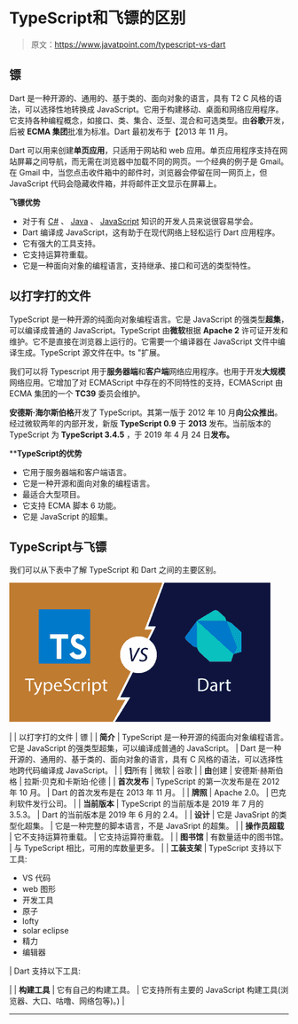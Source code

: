 # TypeScript和飞镖的区别

> 原文：<https://www.javatpoint.com/typescript-vs-dart>

## 镖

Dart 是一种开源的、通用的、基于类的、面向对象的语言，具有 T2 C 风格的语法，可以选择性地转换成 JavaScript。它用于构建移动、桌面和网络应用程序。它支持各种编程概念，如接口、类、集合、泛型、混合和可选类型。由**谷歌**开发，后被 **ECMA 集团**批准为标准。Dart 最初发布于【2013 年 11 月。

Dart 可以用来创建**单页应用**，只适用于网站和 web 应用。单页应用程序支持在网站屏幕之间导航，而无需在浏览器中加载不同的网页。一个经典的例子是 Gmail。在 Gmail 中，当您点击收件箱中的邮件时，浏览器会停留在同一网页上，但 JavaScript 代码会隐藏收件箱，并将邮件正文显示在屏幕上。

**飞镖优势**

*   对于有 [C#](c-sharp-tutorial) 、 [Java](java-tutorial) 、 [JavaScript](javascript-tutorial) 知识的开发人员来说很容易学会。
*   Dart 编译成 JavaScript，这有助于在现代网络上轻松运行 Dart 应用程序。
*   它有强大的工具支持。
*   它支持运算符重载。
*   它是一种面向对象的编程语言，支持继承、接口和可选的类型特性。

## 以打字打的文件

TypeScript 是一种开源的纯面向对象编程语言。它是 JavaScript 的强类型**超集**，可以编译成普通的 JavaScript。TypeScript 由**微软**根据 **Apache 2** 许可证开发和维护。它不是直接在浏览器上运行的。它需要一个编译器在 JavaScript 文件中编译生成。TypeScript 源文件在中。ts "扩展。

我们可以将 Typescript 用于**服务器端**和**客户端**网络应用程序。也用于开发**大规模**网络应用。它增加了对 ECMAScript 中存在的不同特性的支持，ECMAScript 由 ECMA 集团的一个 **TC39** 委员会维护。

**安德斯·海尔斯伯格**开发了 TypeScript。其第一版于 2012 年 10 月**向公众推出**。经过微软两年的内部开发，新版 **TypeScript 0.9** 于 **2013** 发布。当前版本的 TypeScript 为 **TypeScript 3.4.5** ，于 2019 年 4 月 24 日**发布。**

 ****TypeScript的优势**

*   它用于服务器端和客户端语言。
*   它是一种开源和面向对象的编程语言。
*   最适合大型项目。
*   它支持 ECMA 脚本 6 功能。
*   它是 JavaScript 的超集。

## TypeScript与飞镖

我们可以从下表中了解 TypeScript 和 Dart 之间的主要区别。

![TypeScript vs. Dart](img/5b746fe74511f23ea155358dabfb88f8.png)

|  | 以打字打的文件 | 镖 |
| **简介** | TypeScript 是一种开源的纯面向对象编程语言。它是 JavaScript 的强类型超集，可以编译成普通的 JavaScript。 | Dart 是一种开源的、通用的、基于类的、面向对象的语言，具有 C 风格的语法，可以选择性地跨代码编译成 JavaScript。 |
| **归**所有 | 微软 | 谷歌 |
| **由**创建 | 安德斯·赫斯伯格 | 拉斯·贝克和卡斯珀·伦德 |
| **首次发布** | TypeScript 的第一次发布是在 2012 年 10 月。 | Dart 的首次发布是在 2013 年 11 月。 |
| **牌照** | Apache 2.0。 | 巴克利软件发行公司。 |
| **当前版本** | TypeScript 的当前版本是 2019 年 7 月的 3.5.3。 | Dart 的当前版本是 2019 年 6 月的 2.4。 |
| **设计** | 它是 JavaSript 的类型化超集。 | 它是一种完整的脚本语言，不是 JavaSript 的超集。 |
| **操作员超载** | 它不支持运算符重载。 | 它支持运算符重载。 |
| **图书馆** | 有数量适中的图书馆。 | 与 TypeScript 相比，可用的库数量更多。 |
| **工装支架** | TypeScript 支持以下工具:

*   VS 代码
*   web 图形
*   开发工具
*   原子
*   lofty
*   solar eclipse
*   精力
*   编辑器

 | Dart 支持以下工具:

 |
| **构建工具** | 它有自己的构建工具。 | 它支持所有主要的 JavaScript 构建工具(浏览器、大口、咕噜、网络包等)。) |

* * ***